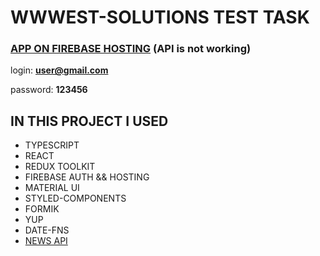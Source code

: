 # WWWEST-SOLUTIONS TEST TASK #
### [APP ON FIREBASE HOSTING](https://west-solutions.web.app) (API is not working) ###
login: **user@gmail.com**

password: **123456**
## IN THIS PROJECT I USED ##
- TYPESCRIPT
- REACT
- REDUX TOOLKIT
- FIREBASE AUTH && HOSTING
- MATERIAL UI
- STYLED-COMPONENTS
- FORMIK
- YUP
- DATE-FNS
- [NEWS API](https://newsapi.org/)



